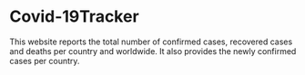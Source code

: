 # Covid-19Tracker
This website reports the total number of confirmed cases, recovered cases and deaths per country and worldwide.
It also provides the newly confirmed cases per country.

